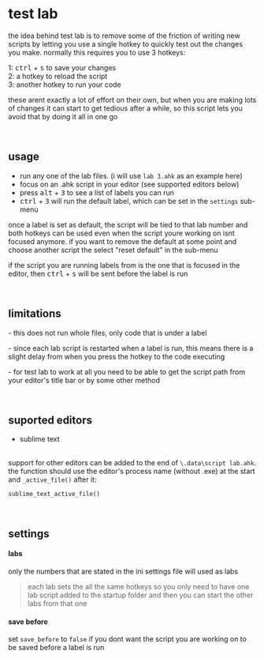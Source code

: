 # test lab

the idea behind test lab is to remove some of the friction of writing new scripts by letting you use a single hotkey to quickly test out the changes you make. normally this requires you to use 3 hotkeys: 

1: <kbd>ctrl</kbd> + <kbd>s</kbd> to save your changes  
2: a hotkey to reload the script  
3: another hotkey to run your code  

these arent exactly a lot of effort on their own, but when you are making lots of changes it can start to get tedious after a while, so this script lets you avoid that by doing it all in one go

&nbsp;

## usage

- run any one of the lab files.  (i will use `lab 3.ahk` as an example here)  
- focus on an .ahk script in your editor (see supported editors below)  
- press <kbd>alt</kbd> + <kbd>3</kbd> to see a list of labels you can run  
- <kbd>ctrl</kbd> + <kbd>3</kbd> will run the default label, which can be set in the `settings` sub-menu  

once a label is set as default, the script will be tied to that lab number and both hotkeys can be used even when the script youre working on isnt focused anymore.  if you want to remove the default at some point and choose another script the select "reset default" in the sub-menu  

if the script you are running labels from is the one that is focused in the editor, then <kbd>ctrl</kbd> + <kbd>s</kbd> will be sent before the label is run  

&nbsp;  

## limitations

\- this does not run whole files, only code that is under a label  

\- since each lab script is restarted when a label is run, this means there is a slight delay from when you press the hotkey to the code executing  

\-  for test lab to work at all you need to be able to get the script path from your editor's title bar or by some other method

&nbsp;

## suported editors

- sublime text  
&nbsp;

support for other editors can be added to the end of `\.data\script lab.ahk`.   the function should use the editor's process name (without .exe) at the start and `_active_file()` after it:    
```
sublime_text_active_file()
```

&nbsp;

## settings

#### labs 

only the numbers that are stated in the ini settings file will used as labs  

> each lab sets the all the same hotkeys so you only need to have one lab script added to the startup folder and then you can start the other labs from that one  

#### save before  

set `save_before` to `false` if you dont want the script you are working on to be saved before a label is run